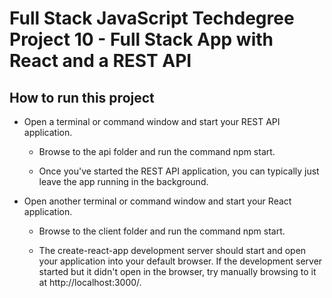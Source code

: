 # Full Stack JavaScript Techdegree Project 10 - Full Stack App with React and a REST API

## How to run this project

* Open a terminal or command window and start your REST API application.
  * Browse to the api folder and run the command npm start.

  * Once you've started the REST API application, you can typically just leave the app running in the background.

* Open another terminal or command window and start your React application.
  * Browse to the client folder and run the command npm start.

  * The create-react-app development server should start and open your application into your default browser. If the development server started but it didn't open in the browser, try manually browsing to it at http://localhost:3000/.
